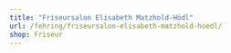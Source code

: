 ```yaml
---
title: "Friseursalon Elisabeth Matzhold-Hödl"
url: /fehring/friseursalon-elisabeth-matzhold-hoedl/
shop: Friseur
---
```

